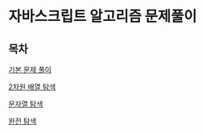 # 자바스크립트 알고리즘 문제풀이

## 목차

[기본 문제 풀이](https://github.com/Hong-JunHyeok/Algorithm_Javascript/tree/master/%EA%B8%B0%EB%B3%B8%20%EB%AC%B8%EC%A0%9C%20%ED%92%80%EC%9D%B4)

[2차원 배열 탐색](https://github.com/Hong-JunHyeok/Algorithm_Javascript/tree/master/1%2C%202%EC%B0%A8%EC%9B%90%20%EB%B0%B0%EC%97%B4%20%ED%83%90%EC%83%89)

[문자열 탐색](https://github.com/Hong-JunHyeok/Algorithm_Javascript/tree/master/%EB%AC%B8%EC%9E%90%EC%97%B4%20%ED%83%90%EC%83%89)

[완전 탐색]()
